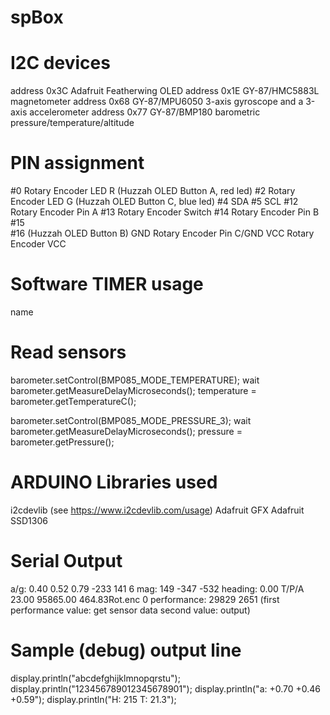# spBox

I2C devices
===========
address 0x3C 	Adafruit Featherwing OLED
address 0x1E	GY-87/HMC5883L 	magnetometer
address 0x68	GY-87/MPU6050 	3-axis gyroscope and a 3-axis accelerometer
address 0x77	GY-87/BMP180 	barometric pressure/temperature/altitude

PIN assignment
==============
#0		Rotary Encoder LED R		(Huzzah OLED Button A, red led)
#2		Rotary Encoder LED G		(Huzzah OLED Button C, blue led)
#4		SDA
#5		SCL
#12		Rotary Encoder Pin A
#13		Rotary Encoder Switch 
#14		Rotary Encoder Pin B
#15		
#16									(Huzzah OLED Button B)
GND		Rotary Encoder Pin C/GND
VCC		Rotary Encoder VCC
		
		


Software TIMER usage
====================
name	

Read sensors
============
  barometer.setControl(BMP085_MODE_TEMPERATURE);
  wait barometer.getMeasureDelayMicroseconds();
  temperature = barometer.getTemperatureC();

  barometer.setControl(BMP085_MODE_PRESSURE_3);
  wait barometer.getMeasureDelayMicroseconds();
  pressure = barometer.getPressure();



ARDUINO Libraries used
======================
i2cdevlib (see https://www.i2cdevlib.com/usage)
Adafruit GFX
Adafruit SSD1306

Serial Output
=============

a/g:	0.40	0.52	0.79	-233	141	6	mag:	149	-347	-532	heading:	0.00	T/P/A	23.00	95865.00	464.83Rot.enc	0
performance: 29829 2651
(first performance value: get sensor data
second value: output)

Sample (debug) output line
==========================
display.println("abcdefghijklmnopqrstu");
display.println("123456789012345678901");
display.println("a:  +0.70 +0.46 +0.59");
display.println("H: 215 T: 21.3");